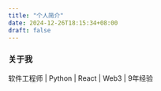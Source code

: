 ```yaml
---
title: "个人简介"
date: 2024-12-26T18:15:34+08:00
draft: false
---
```


### 关于我

软件工程师 | Python | React | Web3 | 9年经验

